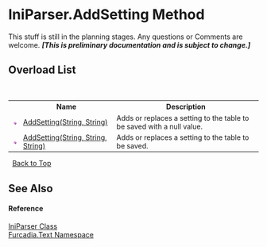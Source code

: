 # IniParser.AddSetting Method 
This stuff is still in the planning stages. Any questions or Comments are welcome. _**\[This is preliminary documentation and is subject to change.\]**_


## Overload List
&nbsp;<table><tr><th></th><th>Name</th><th>Description</th></tr><tr><td>![Public method](media/pubmethod.gif "Public method")</td><td><a href="M_Furcadia_Text_IniParser_AddSetting">AddSetting(String, String)</a></td><td>
Adds or replaces a setting to the table to be saved with a null value.</td></tr><tr><td>![Public method](media/pubmethod.gif "Public method")</td><td><a href="M_Furcadia_Text_IniParser_AddSetting_1">AddSetting(String, String, String)</a></td><td>
Adds or replaces a setting to the table to be saved.</td></tr></table>&nbsp;
<a href="#iniparser.addsetting-method">Back to Top</a>

## See Also


#### Reference
<a href="T_Furcadia_Text_IniParser">IniParser Class</a><br /><a href="N_Furcadia_Text">Furcadia.Text Namespace</a><br />